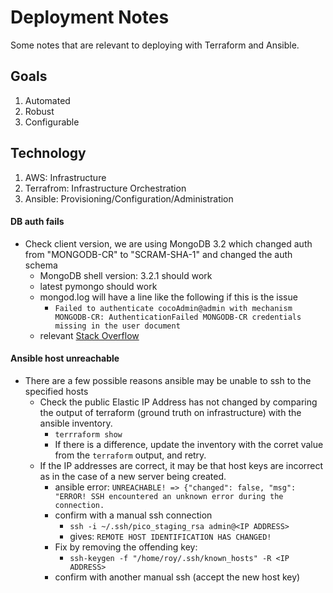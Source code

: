 # Deployment Notes

Some notes that are relevant to deploying with Terraform and Ansible.

## Goals
1. Automated
2. Robust
3. Configurable

## Technology
1. AWS: Infrastructure
2. Terrafrom: Infrastructure Orchestration
3. Ansible: Provisioning/Configuration/Administration

#### DB auth fails

- Check client version, we are using MongoDB 3.2 which changed auth from "MONGODB-CR" to "SCRAM-SHA-1" and changed the auth schema
    - MongoDB shell version: 3.2.1 should work
    - latest pymongo should work
    - mongod.log will have a line like the following if this is the issue
       - `Failed to authenticate cocoAdmin@admin with mechanism MONGODB-CR: AuthenticationFailed MONGODB-CR credentials missing in the user document`
    - relevant [Stack Overflow](http://stackoverflow.com/questions/29006887/mongodb-cr-authentication-failed)

#### Ansible host unreachable

- There are a few possible reasons ansible may be unable to ssh to the specified hosts
    - Check the public Elastic IP Address has not changed by comparing the output of terraform (ground truth on infrastructure) with the ansible inventory.
        - `terrraform show`
        - If there is a difference, update the inventory with the corret value from the `terraform` output, and retry.
    - If the IP addresses are correct, it may be that host keys are incorrect as in the case of a new server being created.
        - ansible error: `UNREACHABLE! => {"changed": false, "msg": "ERROR! SSH encountered an unknown error during the connection.`
        - confirm with a manual ssh connection
            - `ssh -i ~/.ssh/pico_staging_rsa admin@<IP ADDRESS>`
            - gives: `REMOTE HOST IDENTIFICATION HAS CHANGED!`
        - Fix by removing the offending key:
            - `ssh-keygen -f "/home/roy/.ssh/known_hosts" -R <IP ADDRESS>`
        - confirm with another manual ssh (accept the new host key)
